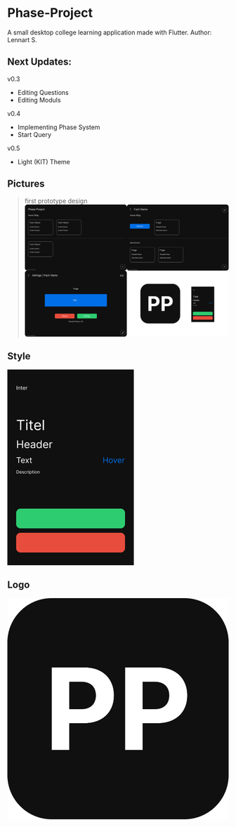 # Phase-Project
A small desktop college learning application made with Flutter.
Author: Lennart S.

## Next Updates:
v0.3
- Editing Questions
- Editing Moduls

v0.4
- Implementing Phase System
- Start Query

v0.5
- Light (KIT) Theme


## Pictures
> first prototype design
![Alt text](images/Github_Preview.png?raw=false "Preview")

## Style
![Alt text](images/Palette.png?raw=false "Design Palette")

## Logo
![Alt text](images/Icon.png?raw=false "Icon")